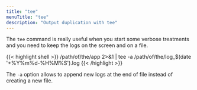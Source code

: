 ```yaml
---
title: "tee"
menuTitle: "tee"
description: "Output duplication with tee"
---
```


The `tee` command is really useful when you start some verbose treatments and you need to keep the logs on the screen
and on a file. 

{{< highlight shell >}}
/path/of/the/app 2>&1 | tee -a /path/of/the/log_$(date '+%Y%m%d-%H%M%S').log
{{< /highlight >}}

The `-a` option allows to append new logs at the end of file instead of creating a new file.
